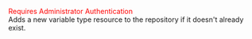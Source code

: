 <span style="color:red">Requires Administrator Authentication</span>  
Adds a new variable type resource to the repository if it doesn't already exist.